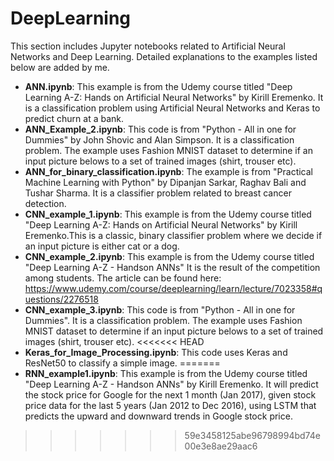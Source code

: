 # DeepLearning
This section includes Jupyter notebooks related to Artificial Neural Networks and Deep Learning. Detailed explanations to the examples listed below are added by me.
- **ANN.ipynb**: This example is from the Udemy course titled "Deep Learning A-Z: Hands on Artificial Neural Networks" by Kirill Eremenko. It is a classification problem using Artificial Neural Networks and Keras to predict churn at a bank.
- **ANN_Example_2.ipynb**: This code is from "Python - All in one for Dummies" by John Shovic and Alan Simpson. It is a classification problem. The example uses Fashion MNIST dataset to determine if an input picture belows to a set of trained images (shirt, trouser etc).
- **ANN_for_binary_classification.ipynb**: The example is from "Practical Machine Learning with Python" by Dipanjan Sarkar, Raghav Bali and Tushar Sharma. It is a classifier problem related to breast cancer detection.
- **CNN_example_1.ipynb**: This example is from the Udemy course titled "Deep Learning A-Z: Hands on Artificial Neural Networks" by Kirill Eremenko.This is a classic, binary classifier problem where we decide if an input picture is either cat or a dog.
- **CNN_example_2.ipynb**: This example is from the Udemy course titled "Deep Learning A-Z - Handson ANNs" It is the result of the competition among students. The article can be found here: https://www.udemy.com/course/deeplearning/learn/lecture/7023358#questions/2276518
- **CNN_example_3.ipynb**: This code is from "Python - All in one for Dummies". It is a classification problem. The example uses Fashion MNIST dataset to determine if an input picture belows to a set of trained images (shirt, trouser etc).
<<<<<<< HEAD
- **Keras_for_Image_Processing.ipynb**: This code uses Keras and ResNet50 to classify a simple image.
=======
- **RNN_example1.ipynb**: This example is from the Udemy course titled "Deep Learning A-Z - Handson ANNs" by Kirill Eremenko. It will predict the stock price for Google for the next 1 month (Jan 2017), given stock price data for the last 5 years (Jan 2012 to Dec 2016), using LSTM that predicts the upward and downward trends in Google stock price.
>>>>>>> 59e3458125abe96798994bd74e00e3e8ae29aac6
